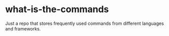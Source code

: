 # what-is-the-commands

Just a repo that stores frequently used commands from different languages and frameworks.
